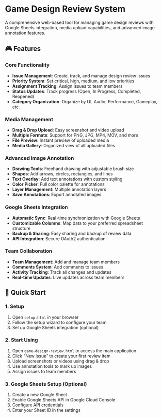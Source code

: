 # Game Design Review System

A comprehensive web-based tool for managing game design reviews with Google Sheets integration, media upload capabilities, and advanced image annotation features.

## 🎮 Features

### Core Functionality
- **Issue Management**: Create, track, and manage design review issues
- **Priority System**: Set critical, high, medium, and low priorities
- **Assignment Tracking**: Assign issues to team members
- **Status Updates**: Track progress (Open, In Progress, Completed, Reopened)
- **Category Organization**: Organize by UI, Audio, Performance, Gameplay, etc.

### Media Management
- **Drag & Drop Upload**: Easy screenshot and video upload
- **Multiple Formats**: Support for PNG, JPG, MP4, MOV, and more
- **File Preview**: Instant preview of uploaded media
- **Media Gallery**: Organized view of all uploaded files

### Advanced Image Annotation
- **Drawing Tools**: Freehand drawing with adjustable brush size
- **Shapes**: Add arrows, circles, rectangles, and lines
- **Text Overlay**: Add text annotations with custom styling
- **Color Picker**: Full color palette for annotations
- **Layer Management**: Multiple annotation layers
- **Save Annotations**: Export annotated images

### Google Sheets Integration
- **Automatic Sync**: Real-time synchronization with Google Sheets
- **Customizable Columns**: Map data to your preferred spreadsheet structure
- **Backup & Sharing**: Easy sharing and backup of review data
- **API Integration**: Secure OAuth2 authentication

### Team Collaboration
- **Team Management**: Add and manage team members
- **Comments System**: Add comments to issues
- **Activity Tracking**: Track all changes and updates
- **Real-time Updates**: Live updates across team members

## 🚀 Quick Start

### 1. Setup
1. Open `setup.html` in your browser
2. Follow the setup wizard to configure your team
3. Set up Google Sheets integration (optional)

### 2. Start Using
1. Open `game-design-review.html` to access the main application
2. Click "New Issue" to create your first review item
3. Upload screenshots or videos using drag & drop
4. Use annotation tools to mark up images
5. Assign issues to team members

### 3. Google Sheets Setup (Optional)
1. Create a new Google Sheet
2. Enable Google Sheets API in Google Cloud Console
3. Configure API credentials
4. Enter your Sheet ID in the settings
